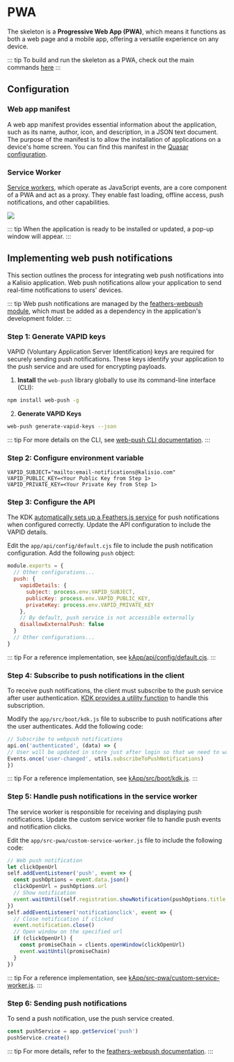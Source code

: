 # PWA

The skeleton is a **Progressive Web App (PWA)**, which means it functions as both a web page and a mobile app, offering a versatile experience on any device.

::: tip
To build and run the skeleton as a PWA, check out the main commands [here](https://kalisio.github.io/skeleton/guides/development/develop.html)
:::

## Configuration

### Web app manifest

A web app manifest provides essential information about the application, such as its name, author, icon, and description, in a JSON text document. The purpose of the manifest is to allow the installation of applications on a device's home screen. You can find this manifest in the [Quasar configuration](https://github.com/kalisio/skeleton/blob/master/quasar.config.js#L246).

### Service Worker 

[Service workers](https://github.com/kalisio/skeleton/blob/master/src-pwa/custom-service-worker.js), which operate as JavaScript events, are a core component of a PWA and act as a proxy. They enable fast loading, offline access, push notifications, and other capabilities. 

<img src="../../.vitepress/public/images/service-worker.svg" style="margin-left: auto; margin-right: auto;">

::: tip
When the application is ready to be installed or updated, a pop-up window will appear.
:::

## Implementing web push notifications

This section outlines the process for integrating web push notifications into a Kalisio application. Web push notifications allow your application to send real-time notifications to users' devices. 

::: tip
Web push notifications are managed by the [feathers-webpush module](https://github.com/kalisio/feathers-webpush), which must be added as a dependency in the application's development folder.
:::

### Step 1: Generate VAPID keys

VAPID (Voluntary Application Server Identification) keys are required for securely sending push notifications. These keys identify your application to the push service and are used for encrypting payloads.

1. **Install** the `web-push` library globally to use its command-line interface (CLI):
```bash
npm install web-push -g
```
2. **Generate VAPID Keys**
```bash
web-push generate-vapid-keys --json
```

::: tip
For more details on the CLI, see [web-push CLI documentation](https://github.com/web-push-libs/web-push#command-line).
:::

### Step 2: Configure environment variable

```plain
VAPID_SUBJECT="mailto:email-notifications@kalisio.com"
VAPID_PUBLIC_KEY=<Your Public Key from Step 1>
VAPID_PRIVATE_KEY=<Your Private Key from Step 1>
```

### Step 3: Configure the API

The KDK [automatically sets up a Feathers.js service](https://github.com/kalisio/kdk/blob/master/core/api/services/index.js#L169) for push notifications when configured correctly. Update the API configuration to include the VAPID details.

Edit the `app/api/config/default.cjs` file to include the push notification configuration. Add the following `push` object:
```js
module.exports = {
  // Other configurations...
  push: {
    vapidDetails: {
      subject: process.env.VAPID_SUBJECT,
      publicKey: process.env.VAPID_PUBLIC_KEY,
      privateKey: process.env.VAPID_PRIVATE_KEY
    },
    // By default, push service is not accessible externally
    disallowExternalPush: false
  }
  // Other configurations...
}
```

::: tip
For a reference implementation, see [kApp/api/config/default.cjs](https://github.com/kalisio/kApp/blob/master/api/config/default.cjs#L213).
:::

### Step 4: Subscribe to push notifications in the client

To receive push notifications, the client must subscribe to the push service after user authentication. [KDK provides a utility function](https://github.com/kalisio/kdk/blob/master/core/client/utils/utils.push.js#L17) to handle this subscription.

Modify the `app/src/boot/kdk.js` file to subscribe to push notifications after the user authenticates. Add the following code:
```js
// Subscribe to webpush notifications
api.on('authenticated', (data) => {
// User will be updated in store just after login so that we need to wait for the event
Events.once('user-changed', utils.subscribeToPushNotifications)
})
```

::: tip
For a reference implementation, see [kApp/src/boot/kdk.js](https://github.com/kalisio/kApp/blob/master/src/boot/kdk.js#L70).
:::

### Step 5: Handle push notifications in the service worker

The service worker is responsible for receiving and displaying push notifications. Update the custom service worker file to handle push events and notification clicks.

Edit the `app/src-pwa/custom-service-worker.js` file to include the following code:

```js
// Web push notification
let clickOpenUrl
self.addEventListener('push', event => {
  const pushOptions = event.data.json()
  clickOpenUrl = pushOptions.url
  // Show notification
  event.waitUntil(self.registration.showNotification(pushOptions.title, pushOptions))
})
self.addEventListener('notificationclick', event => {
  // Close notification if clicked
  event.notification.close()
  // Open window on the specified url
  if (clickOpenUrl) {
    const promiseChain = clients.openWindow(clickOpenUrl)
    event.waitUntil(promiseChain)
  }
})
```

::: tip
For a reference implementation, see [kApp/src-pwa/custom-service-worker.js](https://github.com/kalisio/kApp/blob/master/src-pwa/custom-service-worker.js#L24).
:::

### Step 6: Sending push notifications

To send a push notification, use the push service created.

```js
const pushService = app.getService('push')
pushService.create()
```

::: tip
For more details, refer to the [feathers-webpush documentation](https://github.com/kalisio/feathers-webpush).
:::